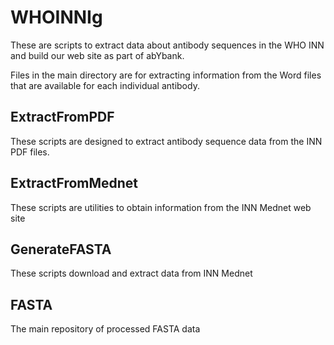 WHOINNIg
========

These are scripts to extract data about antibody sequences in the WHO
INN and build our web site as part of abYbank.

Files in the main directory are for extracting information from the
Word files that are available for each individual antibody.




ExtractFromPDF
--------------

These scripts are designed to extract antibody sequence data from the
INN PDF files.

ExtractFromMednet
-----------------

These scripts are utilities to obtain information from the INN Mednet web site

GenerateFASTA
-------------

These scripts download and extract data from INN Mednet

FASTA
-----

The main repository of processed FASTA data
